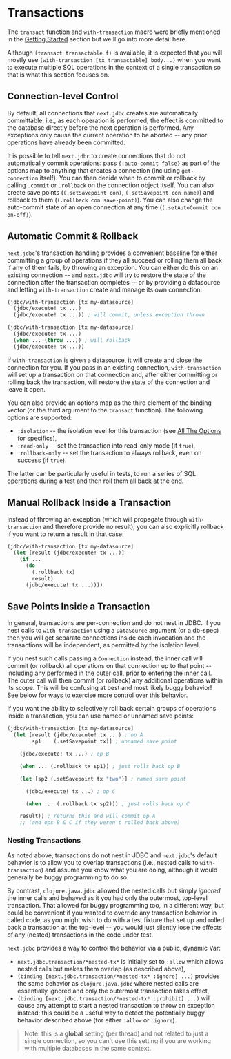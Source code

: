 # Transactions

The `transact` function and `with-transaction` macro were briefly mentioned in the [Getting Started](/doc/getting-started.md) section but we'll go into more detail here.

Although `(transact transactable f)` is available, it is expected that you will mostly use `(with-transaction [tx transactable] body...)` when you want to execute multiple SQL operations in the context of a single transaction so that is what this section focuses on.

## Connection-level Control

By default, all connections that `next.jdbc` creates are automatically committable, i.e., as each operation is performed, the effect is committed to the database directly before the next operation is performed. Any exceptions only cause the current operation to be aborted -- any prior operations have already been committed.

It is possible to tell `next.jdbc` to create connections that do not automatically commit operations: pass `{:auto-commit false}` as part of the options map to anything that creates a connection (including `get-connection` itself). You can then decide when to commit or rollback by calling `.commit` or `.rollback` on the connection object itself. You can also create save points (`(.setSavepoint con)`, `(.setSavepoint con name)`) and rollback to them (`(.rollback con save-point)`). You can also change the auto-commit state of an open connection at any time (`(.setAutoCommit con on-off)`).

## Automatic Commit & Rollback

`next.jdbc`'s transaction handling provides a convenient baseline for either committing a group of operations if they all succeed or rolling them all back if any of them fails, by throwing an exception. You can either do this on an existing connection -- and `next.jdbc` will try to restore the state of the connection after the transaction completes -- or by providing a datasource and letting `with-transaction` create and manage its own connection:

```clojure
(jdbc/with-transaction [tx my-datasource]
  (jdbc/execute! tx ...)
  (jdbc/execute! tx ...)) ; will commit, unless exception thrown

(jdbc/with-transaction [tx my-datasource]
  (jdbc/execute! tx ...)
  (when ... (throw ...)) ; will rollback
  (jdbc/execute! tx ...))
```

If `with-transaction` is given a datasource, it will create and close the connection for you. If you pass in an existing connection, `with-transaction` will set up a transaction on that connection and, after either committing or rolling back the transaction, will restore the state of the connection and leave it open.

You can also provide an options map as the third element of the binding vector (or the third argument to the `transact` function). The following options are supported:

* `:isolation` -- the isolation level for this transaction (see [All The Options](/doc/all-the-options.md) for specifics),
* `:read-only` -- set the transaction into read-only mode (if `true`),
* `:rollback-only` -- set the transaction to always rollback, even on success (if `true`).

The latter can be particularly useful in tests, to run a series of SQL operations during a test and then roll them all back at the end.

## Manual Rollback Inside a Transaction

Instead of throwing an exception (which will propagate through `with-transaction` and therefore provide no result), you can also explicitly rollback if you want to return a result in that case:

```clojure
(jdbc/with-transaction [tx my-datasource]
  (let [result (jdbc/execute! tx ...)]
    (if ...
      (do
        (.rollback tx)
        result)
      (jdbc/execute! tx ...))))
```

## Save Points Inside a Transaction

In general, transactions are per-connection and do not nest in JDBC. If you nest calls to `with-transaction` using a `DataSource` argument (or a db-spec) then you will get separate connections inside each invocation and the transactions will be independent, as permitted by the isolation level.

If you nest such calls passing a `Connection` instead, the inner call will commit (or rollback) all operations on that connection up to that point -- including any performed in the outer call, prior to entering the inner call. The outer call will then commit (or rollback) any additional operations within its scope. This will be confusing at best and most likely buggy behavior! See below for ways to exercise more control over this behavior.

If you want the ability to selectively roll back certain groups of operations inside a transaction, you can use named or unnamed save points:

```clojure
(jdbc/with-transaction [tx my-datasource]
  (let [result (jdbc/execute! tx ...) ; op A
        sp1    (.setSavepoint tx)] ; unnamed save point

    (jdbc/execute! tx ...) ; op B

    (when ... (.rollback tx sp1)) ; just rolls back op B

    (let [sp2 (.setSavepoint tx "two")] ; named save point

      (jdbc/execute! tx ...) ; op C

      (when ... (.rollback tx sp2))) ; just rolls back op C

    result)) ; returns this and will commit op A
    ;; (and ops B & C if they weren't rolled back above)
```

### Nesting Transactions

As noted above, transactions do not nest in JDBC and `next.jdbc`'s default behavior is to allow you
to overlap transactions (i.e., nested calls to `with-transaction`) and assume you know what you are
doing, although it would generally be buggy programming to do so.

By contrast, `clojure.java.jdbc` allowed the nested calls but simply _ignored_ the inner calls and
behaved as it you had only the outermost, top-level transaction. That allowed for buggy programming
too, in a different way, but could be convenient if you wanted to override any transaction behavior
in called code, as you might wish to do with a test fixture that set up and rolled back a
transaction at the top-level -- you would just silently lose the effects of any (nested)
transactions in the code under test.

`next.jdbc` provides a way to control the behavior via a public, dynamic Var:

* `next.jdbc.transaction/*nested-tx*` is initially set to `:allow` which allows nested calls but makes them overlap (as described above),
* `(binding [next.jdbc.transaction/*nested-tx* :ignore] ...)` provides the same behavior as `clojure.java.jdbc` where nested calls are essentially ignored and only the outermost transaction takes effect,
* `(binding [next.jdbc.transaction/*nested-tx* :prohibit] ...)` will cause any attempt to start a nested transaction to throw an exception instead; this could be a useful way to detect the potentially buggy behavior described above (for either `:allow` or `:ignore`).

 > Note: this is a **global** setting (per thread) and not related to just a single connection, so you can't use this setting if you are working with multiple databases in the same context.
